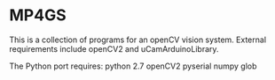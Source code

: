 MP4GS
=====

This is a collection of programs for an openCV vision system. External 
requirements include openCV2 and uCamArduinoLibrary.


The Python port requires: 
	python 2.7
	openCV2
	pyserial
	numpy
	glob